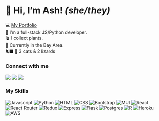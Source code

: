 # 👋 Hi, I’m Ash! _(she/they)_ 

 💻 [My Portfolio](https://ashleighctucker.github.io/ash/) </br>
 🌱 I’m a full-stack JS/Python developer.  </br>
 🪴 I collect plants. </br>
 📍 Currently in the Bay Area. </br>
 🐈‍⬛ 🦎 3 cats & 2 lizards </br>


### Connect with me

<a href="https://www.linkedin.com/in/ashleighctucker/"><img src="https://img.shields.io/badge/LinkedIn-0077B5?style=for-the-badge&logo=linkedin&logoColor=white"></a>
<a href="https://open.spotify.com/user/125089136?si=b47e2e2706644446"><img src="https://img.shields.io/badge/Spotify-1ED760?&style=for-the-badge&logo=spotify&logoColor=white"></a>
<a href="mailto:plants.n.programming@gmail.com"><img src="https://img.shields.io/badge/Gmail-D14836?style=for-the-badge&logo=gmail&logoColor=white"></a>

### My Skills

![Javascript](https://img.shields.io/badge/JavaScript-323330?style=for-the-badge&logo=javascript&logoColor=F7DF1E)
![Python](https://img.shields.io/badge/Python-3776AB?style=for-the-badge&logo=python&logoColor=white)
![HTML](https://img.shields.io/badge/HTML5-E34F26?style=for-the-badge&logo=html5&logoColor=white)
![CSS](https://img.shields.io/badge/CSS3-1572B6?style=for-the-badge&logo=css3&logoColor=white)
![Bootstrap](https://img.shields.io/badge/Bootstrap-563D7C?style=for-the-badge&logo=bootstrap&logoColor=white)
![MUI](https://img.shields.io/badge/Material--UI-0081CB?style=for-the-badge&logo=material-ui&logoColor=white)
![React](https://img.shields.io/badge/React-20232A?style=for-the-badge&logo=react&logoColor=61DAFB)
![React Router](https://img.shields.io/badge/React_Router-CA4245?style=for-the-badge&logo=react-router&logoColor=white)
![Redux](https://img.shields.io/badge/Redux-593D88?style=for-the-badge&logo=redux&logoColor=white)
![Express](https://img.shields.io/badge/Express.js-404D59?style=for-the-badge)
![Flask](https://img.shields.io/badge/Flask-000000?style=for-the-badge&logo=flask&logoColor=white)
![Postgres](https://img.shields.io/badge/PostgreSQL-316192?style=for-the-badge&logo=postgresql&logoColor=white)
![R](https://img.shields.io/badge/R-276DC3?style=for-the-badge&logo=r&logoColor=white)
![Heroku](https://img.shields.io/badge/Heroku-430098?style=for-the-badge&logo=heroku&logoColor=white)
![AWS](https://img.shields.io/badge/Amazon_AWS-232F3E?style=for-the-badge&logo=amazon-aws&logoColor=white)

